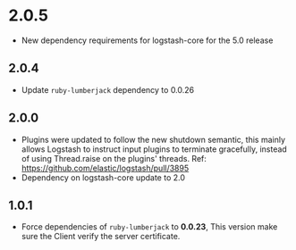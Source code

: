 # 2.0.5
  - New dependency requirements for logstash-core for the 5.0 release
## 2.0.4
 - Update `ruby-lumberjack` dependency to 0.0.26
## 2.0.0
 - Plugins were updated to follow the new shutdown semantic, this mainly allows Logstash to instruct input plugins to terminate gracefully, 
   instead of using Thread.raise on the plugins' threads. Ref: https://github.com/elastic/logstash/pull/3895
 - Dependency on logstash-core update to 2.0

## 1.0.1
- Force dependencies of `ruby-lumberjack` to **0.0.23**, This version make sure the Client verify the server certificate.
